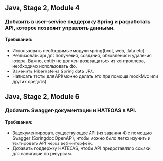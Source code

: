 
## Java, Stage 2, Module 4

### Добавить в user-service поддержку Spring и разработать API, которое позволит управлять данными.

#### Требования:

- Использовать необходимые модули spring(boot, web, data etc).
- Реализовать api для получения, создания, обновления и удаления юзера. Важно, entity не должен возвращаться из контроллера, необходимо использовать dto.
- Заменить Hibernate на Spring data JPA.
- Написать тесты для API(можно делать это при помощи mockMvc или других средств)

## Java, Stage 2, Module 6

### Добавить Swagger-документации и HATEOAS в API.

#### Требования:

- Задокументировать существующее API (из задания 4) с помощью Swagger (Springdoc OpenAPI), чтобы можно было легко изучить и тестировать API через веб-интерфейс.
- Добавить поддержку HATEOAS, чтобы API предоставляло ссылки для навигации по ресурсам.